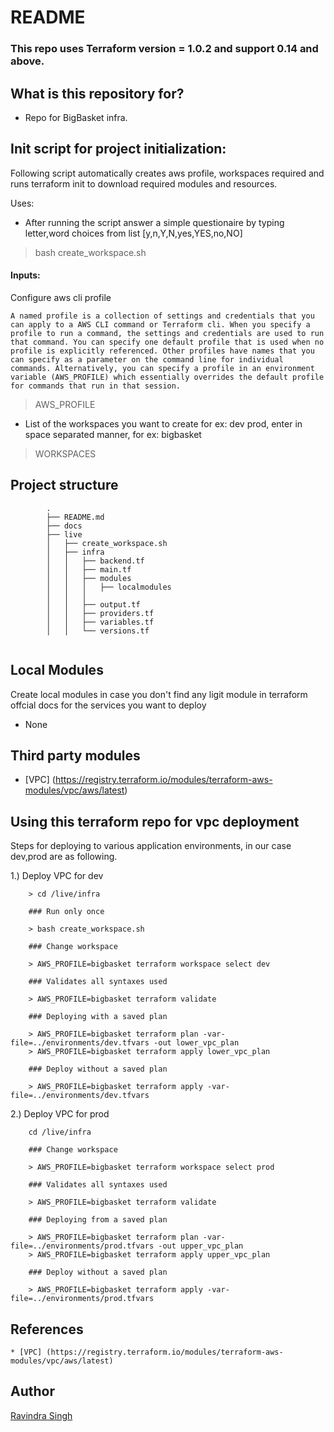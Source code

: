 # README #

###   This repo uses  Terraform version = 1.0.2 and support 0.14 and above.

## What is this repository for? ###

* Repo for BigBasket infra.

## Init script for project initialization:

Following script automatically creates aws profile, workspaces required and runs terraform init to download required modules and resources.

Uses: 

* After running the script answer a simple questionaire by typing letter,word choices from list [y,n,Y,N,yes,YES,no,NO]

> bash create_workspace.sh 

#### Inputs: 

Configure aws cli profile

```A named profile is a collection of settings and credentials that you can apply to a AWS CLI command or Terraform cli. When you specify a profile to run a command, the settings and credentials are used to run that command. You can specify one default profile that is used when no profile is explicitly referenced. Other profiles have names that you can specify as a parameter on the command line for individual commands. Alternatively, you can specify a profile in an environment variable (AWS_PROFILE) which essentially overrides the default profile for commands that run in that session.```

> AWS_PROFILE

* List of the workspaces you want to create for ex: dev prod, enter in space separated manner, for ex: bigbasket

> WORKSPACES

## Project structure

```
        .
        ├── README.md
        ├── docs
        ├── live
        │   ├── create_workspace.sh
        │   ├── infra
        │   │   ├── backend.tf
        │   │   ├── main.tf
        │   │   ├── modules
        │   │   │   ├── localmodules
        │   │   │   
        │   │   ├── output.tf
        │   │   ├── providers.tf
        │   │   ├── variables.tf
        │   │   └── versions.tf
        
```
## Local Modules

Create local modules in case you don't find any ligit module in terraform offcial docs for the services you want to deploy
* None 


## Third party modules

* [VPC] (https://registry.terraform.io/modules/terraform-aws-modules/vpc/aws/latest)


## Using this terraform repo for vpc deployment

Steps for deploying to various application environments, in our case dev,prod are as following.

1.) Deploy VPC for dev

```
    > cd /live/infra

    ### Run only once

    > bash create_workspace.sh

    ### Change workspace

    > AWS_PROFILE=bigbasket terraform workspace select dev

    ### Validates all syntaxes used

    > AWS_PROFILE=bigbasket terraform validate

    ### Deploying with a saved plan

    > AWS_PROFILE=bigbasket terraform plan -var-file=../environments/dev.tfvars -out lower_vpc_plan
    > AWS_PROFILE=bigbasket terraform apply lower_vpc_plan

    ### Deploy without a saved plan

    > AWS_PROFILE=bigbasket terraform apply -var-file=../environments/dev.tfvars

```

2.) Deploy VPC for prod

```
    cd /live/infra

    ### Change workspace

    > AWS_PROFILE=bigbasket terraform workspace select prod

    ### Validates all syntaxes used

    > AWS_PROFILE=bigbasket terraform validate

    ### Deploying from a saved plan

    > AWS_PROFILE=bigbasket terraform plan -var-file=../environments/prod.tfvars -out upper_vpc_plan
    > AWS_PROFILE=bigbasket terraform apply upper_vpc_plan

    ### Deploy without a saved plan

    > AWS_PROFILE=bigbasket terraform apply -var-file=../environments/prod.tfvars

```

## References
    * [VPC] (https://registry.terraform.io/modules/terraform-aws-modules/vpc/aws/latest)



## Author 

[Ravindra Singh](https://www.linkedin.com/in/ravindra-singh-aa1b2282/)
